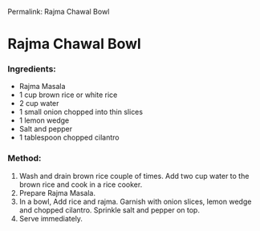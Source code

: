 Permalink: Rajma Chawal Bowl

# Rajma Chawal Bowl

### Ingredients: 
* Rajma Masala
* 1 cup brown rice or white rice
* 2 cup water
* 1 small onion chopped into thin slices
* 1 lemon wedge
* Salt and pepper
* 1 tablespoon chopped cilantro

### Method: 
1. Wash and drain brown rice couple of times. Add two cup water to the brown rice and cook in a rice cooker. 
2. Prepare Rajma Masala.
3. In a bowl, Add rice and rajma. Garnish with onion slices, lemon wedge and chopped cilantro. Sprinkle salt and pepper on top. 
4. Serve immediately. 